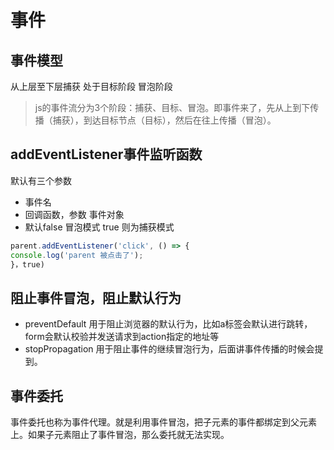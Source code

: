 # 事件
## 事件模型
从上层至下层捕获
处于目标阶段
冒泡阶段
> js的事件流分为3个阶段：捕获、目标、冒泡。即事件来了，先从上到下传播（捕获），到达目标节点（目标），然后在往上传播（冒泡）。

## addEventListener事件监听函数
默认有三个参数
- 事件名
- 回调函数，参数 事件对象
- 默认false 冒泡模式 true 则为捕获模式
```js
parent.addEventListener('click', () => {      
console.log('parent 被点击了');   
}，true)  
```

## 阻止事件冒泡，阻止默认行为
- preventDefault 用于阻止浏览器的默认行为，比如a标签会默认进行跳转，form会默认校验并发送请求到action指定的地址等
- stopPropagation 用于阻止事件的继续冒泡行为，后面讲事件传播的时候会提到。

## 事件委托
事件委托也称为事件代理。就是利用事件冒泡，把子元素的事件都绑定到父元素上。如果子元素阻止了事件冒泡，那么委托就无法实现。
